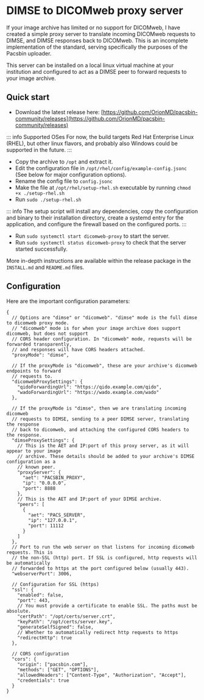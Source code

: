 # DIMSE to DICOMweb proxy server

If your image archive has limited or no support for DICOMweb, I have created a
simple proxy server to translate incoming DICOMweb requests to DIMSE, and DIMSE
responses back to DICOMweb. This is an incomplete implementation of the
standard, serving specifically the purposes of the Pacsbin uploader.

This server can be installed on a local linux virtual machine at your
institution and configured to
act as a DIMSE peer to forward requests to your image archive.

## Quick start

- Download the latest release here:
[https://github.com/OrionMD/pacsbin-community/releases](https://github.com/OrionMD/pacsbin-community/releases)

::: info Supported OSes
For now, the build targets Red Hat Enterprise Linux (RHEL), but other linux
flavors, and probably also Windows could be supported in the future.
:::

- Copy the archive to `/opt` and extract it.
- Edit the configuration file in `/opt/rhel/config/example-config.jsonc` (See
  below for major configuration options).
- Rename the config file to `config.jsonc`
- Make the file at `/opt/rhel/setup-rhel.sh` executable by running `chmod +x ./setup-rhel.sh`
- Run `sudo ./setup-rhel.sh`

::: info
The setup script will install any dependencies, copy the configuration and
binary to their installation directory, create a systemd entry for the
application, and configure the firewall based on the configured ports.
:::

- Run `sudo systemctl start dicomweb-proxy` to start the server.
- Run `sudo systemctl status dicomweb-proxy` to check that the server started successfully.

More in-depth instructions are available within the release package in the
`INSTALL.md` and `README.md` files.

## Configuration

Here are the important configuration parameters:
```jsonc
{
  // Options are "dimse" or "dicomweb". "dimse" mode is the full dimse to dicomweb proxy mode.
  // "dicomweb" mode is for when your image archive does support dicomweb, but does not support
  // CORS header configuration. In "dicomweb" mode, requests will be forwarded transparently,
  // and responses will have CORS headers attached.
  "proxyMode": "dimse",

  // If the proxyMode is "dicomweb", these are your archive's dicomweb endpoints to forward
  // requests to.
  "dicomwebProxySettings": {
    "qidoForwardingUrl": "https://qido.example.com/qido",
    "wadoForwardingUrl": "https://wado.example.com/wado"
  },

  // If the proxyMode is "dimse", then we are translating incoming dicomweb
  // requests to DIMSE, sending to a peer DIMSE server, translating the response
  // back to dicomweb, and attaching the configured CORS headers to the response.
  "dimseProxySettings": {
    // This is the AET and IP:port of this proxy server, as it will appear to your image
    // archive. These details should be added to your archive's DIMSE configuration as a
    // known peer.
    "proxyServer": {
      "aet": "PACSBIN_PROXY",
      "ip": "0.0.0.0",
      "port": 8888
    },
    // This is the AET and IP:port of your DIMSE archive.
    "peers": [
      {
        "aet": "PACS_SERVER",
        "ip": "127.0.0.1",
        "port": 11112
      }
    ]
  },
  // Port to run the web server on that listens for incoming dicomweb requests. This is
  // the non-SSL (http) port. If SSL is configured, http requests will be automatically
  // forwarded to https at the port configured below (usually 443).
  "webserverPort": 3006,

  // Configuration for SSL (https)
  "ssl": {
    "enabled": false,
    "port": 443,
    // You must provide a certificate to enable SSL. The paths must be absolute.
    "certPath": "/opt/certs/server.crt",
    "keyPath": "/opt/certs/server.key",
    "generateSelfSigned": false,
    // Whether to automatically redirect http requests to https
    "redirectHttp": true
  },

  // CORS configuration
  "cors": {
    "origin": ["pacsbin.com"],
    "methods": ["GET", "OPTIONS"],
    "allowedHeaders": ["Content-Type", "Authorization", "Accept"],
    "credentials": true
  }
}
```